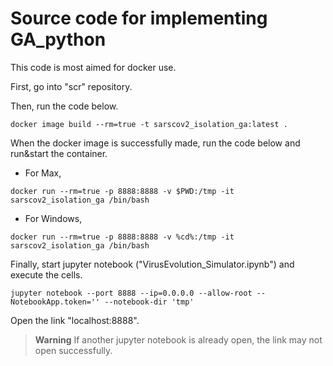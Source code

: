 # Source code for implementing GA_python

This code is most aimed for docker use.

First, go into "scr" repository.

Then, run the code below.

`docker image build --rm=true -t sarscov2_isolation_ga:latest .`

When the docker image is successfully made, run the code below and run&start the container.

- For Max,

`docker run --rm=true -p 8888:8888 -v $PWD:/tmp -it sarscov2_isolation_ga /bin/bash`

- For Windows,

`docker run --rm=true -p 8888:8888 -v %cd%:/tmp -it sarscov2_isolation_ga /bin/bash`

Finally, start jupyter notebook ("VirusEvolution_Simulator.ipynb") and execute the cells.

`jupyter notebook --port 8888 --ip=0.0.0.0 --allow-root --NotebookApp.token='' --notebook-dir 'tmp'`

Open the link "localhost:8888".

> **Warning**
> If another jupyter notebook is already open, the link may not open successfully.
